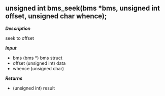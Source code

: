 ## unsigned int bms_seek(bms *bms, unsigned int offset, unsigned char whence);


***Description***

seek to offset

***Input***

* bms (bms *) bms struct
* offset (unsigned int) data
* whence (unsigned char)

***Returns***

* (unsigned int) result
